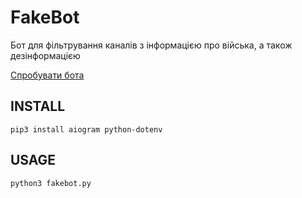 # FakeBot

Бот для фільтрування каналів з інформацією про війська, а також дезінформацією

[Спробувати бота](https://t.me/ua_fake_bot)

## INSTALL

```commandline
pip3 install aiogram python-dotenv
```

## USAGE
```commandline
python3 fakebot.py
```